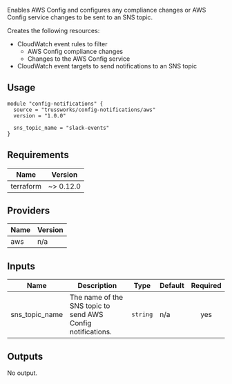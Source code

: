 Enables AWS Config and configures any compliance changes or AWS Config service
changes to be sent to an SNS topic.

Creates the following resources:

* CloudWatch event rules to filter
  * AWS Config compliance changes
  * Changes to the AWS Config service
* CloudWatch event targets to send notifications to an SNS topic

## Usage

```hcl
module "config-notifications" {
  source = "trussworks/config-notifications/aws"
  version = "1.0.0"

  sns_topic_name = "slack-events"
}
```


<!-- BEGINNING OF PRE-COMMIT-TERRAFORM DOCS HOOK -->
## Requirements

| Name | Version |
|------|---------|
| terraform | ~> 0.12.0 |

## Providers

| Name | Version |
|------|---------|
| aws | n/a |

## Inputs

| Name | Description | Type | Default | Required |
|------|-------------|------|---------|:--------:|
| sns\_topic\_name | The name of the SNS topic to send AWS Config notifications. | `string` | n/a | yes |

## Outputs

No output.

<!-- END OF PRE-COMMIT-TERRAFORM DOCS HOOK -->
